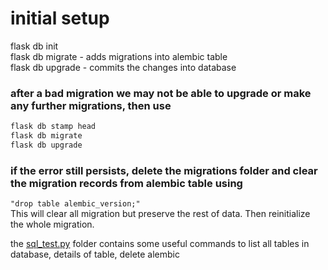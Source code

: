 # initial setup

flask db init <br>
flask db migrate - adds migrations into alembic table <br>
flask db upgrade - commits the changes into database

### after a bad migration we may not be able to upgrade or make any further migrations, then use
```sh
flask db stamp head
flask db migrate
flask db upgrade
```

### if the error still persists, delete the migrations folder and clear the migration records from alembic table using 
```"drop table alembic_version;"``` <br>
This will clear all migration but preserve the rest of data.
Then reinitialize the whole migration.

the [sql_test.py](./sql_test.py) folder contains some useful commands to list all tables in database, details of table, delete alembic